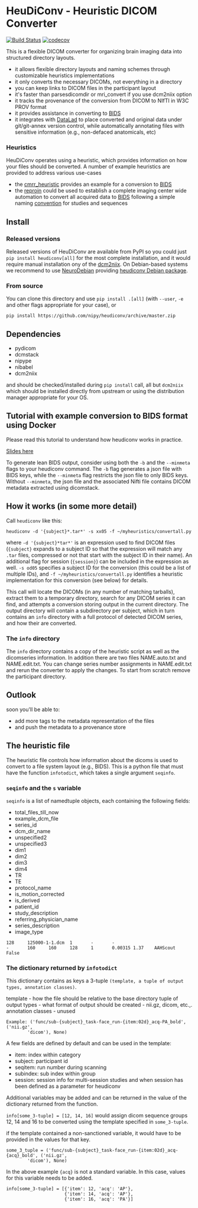 # HeuDiConv - Heuristic DICOM Converter
[![Build Status](https://travis-ci.org/nipy/heudiconv.svg?branch=master)](https://travis-ci.org/nipy/heudiconv)
[![codecov](https://codecov.io/gh/nipy/heudiconv/branch/master/graph/badge.svg)](https://codecov.io/gh/nipy/heudiconv)

This is a flexible DICOM converter for organizing brain imaging data into
structured directory layouts.

- it allows flexible directory layouts and naming schemes through
  customizable heuristics implementations
- it only converts the necessary DICOMs, not everything in a directory
- you can keep links to DICOM files in the participant layout
- it's faster than parsesdicomdir or mri_convert if you use dcm2niix option
- it tracks the provenance of the conversion from DICOM to NIfTI in W3C
  PROV format
- it provides assistance in converting to [BIDS]
- it integrates with [DataLad] to place converted and original data
  under git/git-annex version control, while automatically annotating files
  with sensitive information (e.g., non-defaced anatomicals, etc)

### Heuristics

HeuDiConv operates using a heuristic, which provides information on
how your files should be converted. A number of example heuristics are
provided to address various use-cases

- the [cmrr_heuristic](heuristics/cmrr_heuristic.py) provides an
  example for a conversion to [BIDS]
- the [reproin](heuristics/reproin.py) could be used to establish
  a complete imaging center wide automation to convert all acquired
  data to [BIDS] following a simple naming
  [convention](https://goo.gl/o0YASC) for studies and sequences

## Install

### Released versions

Released versions of HeuDiConv are available from PyPI so you could
just `pip install heudiconv[all]` for the most complete installation, 
and it would require manual installation ony
of the [dcm2niix](https://github.com/rordenlab/dcm2niix/).  On
Debian-based systems we recommend to use
[NeuroDebian](http://neuro.debian.net) providing
[heudiconv Debian package](http://neuro.debian.net/pkgs/heudiconv.html).

### From source

You can clone this directory and use `pip install .[all]` (with `--user`,
`-e` and other flags appropriate for your case), or

`pip install https://github.com/nipy/heudiconv/archive/master.zip`

## Dependencies

- pydicom
- dcmstack
- nipype
- nibabel
- dcm2niix

and should be checked/installed during `pip install` call, all but `dcm2niix`
which should be installed directly from upstream or using the distribution
manager appropriate for your OS.

## Tutorial with example conversion to BIDS format using Docker
Please read this tutorial to understand how heudiconv works in practice.

[Slides here](http://nipy.org/workshops/2017-03-boston/lectures/bids-heudiconv/#1)

To generate lean BIDS output, consider using both the `-b` and the `--minmeta` flags 
to your heudiconv command. The `-b` flag generates a json file with BIDS keys, while
the `--minmeta` flag restricts the json file to only BIDS keys. Without `--minmeta`,
the json file and the associated Nifti file contains DICOM metadata extracted using
dicomstack.

## How it works (in some more detail)

Call `heudiconv` like this:

    heudiconv -d '{subject}*.tar*' -s xx05 -f ~/myheuristics/convertall.py

where `-d '{subject}*tar*'` is an expression used to find DICOM files
(`{subject}` expands to a subject ID so that the expression will match any
`.tar` files, compressed or not that start with the subject ID in their name).
An additional flag for session (`{session}`) can be included in the expression
as well. `-s od05` specifies a subject ID for the conversion (this could be a
list of multiple IDs), and `-f ~/myheuristics/convertall.py` identifies a
heuristic implementation for this conversion (see below) for details.

This call will locate the DICOMs (in any number of matching tarballs), extract
them to a temporary directory, search for any DICOM series it can find, and
attempts a conversion storing output in the current directory. The output
directory will contain a subdirectory per subject, which in turn contains an
`info` directory with a full protocol of detected DICOM series, and how their
are converted.

### The `info` directory

The `info` directory contains a copy of the heuristic script as well as the
dicomseries information. In addition there are two files NAME.auto.txt and
NAME.edit.txt. You can change series number assignments in NAME.edit.txt and
rerun the converter to apply the changes. To start from scratch remove the
participant directory.  

## Outlook

soon you'll be able to:
- add more tags to the metadata representation of the files
- and push the metadata to a provenance store

## The heuristic file

The heuristic file controls how information about the dicoms is used to convert
to a file system layout (e.g., BIDS). This is a python file that must have the
function `infotodict`, which takes a single argument `seqinfo`.  

### `seqinfo` and the `s` variable

`seqinfo` is a list of namedtuple objects, each containing the following fields:

* total_files_till_now
* example_dcm_file
* series_id
* dcm_dir_name
* unspecified2
* unspecified3
* dim1
* dim2
* dim3
* dim4
* TR
* TE
* protocol_name
* is_motion_corrected
* is_derived
* patient_id
* study_description
* referring_physician_name
* series_description
* image_type

```
128     125000-1-1.dcm  1       -       -       
-       160     160     128     1       0.00315 1.37    AAHScout        False
```

### The dictionary returned by `infotodict`

This dictionary contains as keys a 3-tuple `(template, a tuple of output types,
 annotation classes)`.

template - how the file should be relative to the base directory
tuple of output types - what format of output should be created - nii.gz, dicom,
 etc.,.
annotation classes - unused

```
Example: ('func/sub-{subject}_task-face_run-{item:02d}_acq-PA_bold', ('nii.gz',
        'dicom'), None)
```

A few fields are defined by default and can be used in the template:

- item: index within category
- subject: participant id
- seqitem: run number during scanning
- subindex: sub index within group
- session: session info for multi-session studies and when session has been
  defined as a parameter for heudiconv

Additional variables may be added and can be returned in the value of the
dictionary returned from the function.

`info[some_3-tuple] = [12, 14, 16]` would assign dicom sequence groups 12, 14
and 16 to be converted using the template specified in `some_3-tuple`.

if the template contained a non-sanctioned variable, it would have to be
provided in the values for that key.

```
some_3_tuple = ('func/sub-{subject}_task-face_run-{item:02d}_acq-{acq}_bold', ('nii.gz',
        'dicom'), None)
```

In the above example `{acq}` is not a standard variable. In this case, values
for this variable needs to be added.

```
info[some_3-tuple] = [{'item': 12, 'acq': 'AP'},
                      {'item': 14, 'acq': 'AP'},
                      {'item': 16, 'acq': 'PA'}]
```

[BIDS]: http://bids.neuroimaging.io
[DataLad]: http://datalad.org
